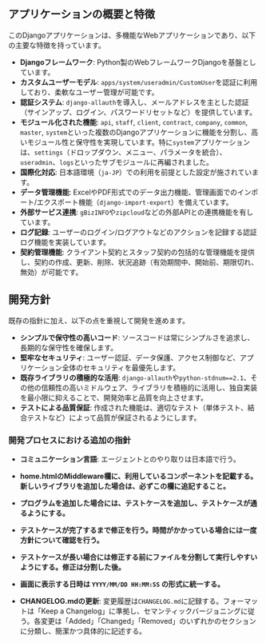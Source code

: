 ## アプリケーションの概要と特徴

このDjangoアプリケーションは、多機能なWebアプリケーションであり、以下の主要な特徴を持っています。

*   **Djangoフレームワーク**: Python製のWebフレームワークDjangoを基盤としています。
*   **カスタムユーザーモデル**: `apps/system/useradmin/CustomUser`を認証に利用しており、柔軟なユーザー管理が可能です。
*   **認証システム**: `django-allauth`を導入し、メールアドレスを主とした認証（サインアップ、ログイン、パスワードリセットなど）を提供しています。
*   **モジュール化された機能**: `api`, `staff`, `client`, `contract`, `company`, `common`, `master`, `system`といった複数のDjangoアプリケーションに機能を分割し、高いモジュール性と保守性を実現しています。特に`system`アプリケーションは、`settings`（ドロップダウン、メニュー、パラメータを統合）、`useradmin`、`logs`といったサブモジュールに再編されました。
*   **国際化対応**: 日本語環境（`ja-JP`）での利用を前提とした設定が施されています。
*   **データ管理機能**: ExcelやPDF形式でのデータ出力機能、管理画面でのインポート/エクスポート機能（`django-import-export`）を備えています。
*   **外部サービス連携**: `gBizINFO`や`zipcloud`などの外部APIとの連携機能を有しています。
*   **ログ記録**: ユーザーのログイン/ログアウトなどのアクションを記録する認証ログ機能を実装しています。
*   **契約管理機能**: クライアント契約とスタッフ契約の包括的な管理機能を提供し、契約の作成、更新、削除、状況追跡（有効期間中、開始前、期限切れ、無効）が可能です。

## 開発方針

既存の指針に加え、以下の点を重視して開発を進めます。

*   **シンプルで保守性の高いコード**: ソースコードは常にシンプルさを追求し、長期的な保守性を確保します。
*   **堅牢なセキュリティ**: ユーザー認証、データ保護、アクセス制御など、アプリケーション全体のセキュリティを最優先します。
*   **既存ライブラリの積極的な活用**: `django-allauth`や`python-stdnum==2.1`、その他の信頼性の高いミドルウェア、ライブラリを積極的に活用し、独自実装を最小限に抑えることで、開発効率と品質を向上させます。
*   **テストによる品質保証**: 作成された機能は、適切なテスト（単体テスト、結合テストなど）によって品質が保証されるようにします。

### 開発プロセスにおける追加の指針

*   **コミュニケーション言語**: エージェントとのやり取りは日本語で行う。

*   **home.htmlのMiddleware欄に、利用しているコンポーネントを記載する。**
    **新しいライブラリを追加した場合は、必ずこの欄に追記すること。**
*   **プログラムを追加した場合には、テストケースを追加し、テストケースが通るようにする。**
*   **テストケースが完了するまで修正を行う。時間がかかっている場合には一度方針について確認を行う。**
*   **テストケースが長い場合には修正する前にファイルを分割して実行しやすいようにする。修正は分割した後。**
*   **画面に表示する日時は `YYYY/MM/DD HH:MM:SS` の形式に統一する。**
*   **CHANGELOG.mdの更新**: 変更履歴は`CHANGELOG.md`に記録する。フォーマットは「Keep a Changelog」に準拠し、セマンティックバージョニングに従う。各変更は「Added」「Changed」「Removed」のいずれかのセクションに分類し、簡潔かつ具体的に記述する。